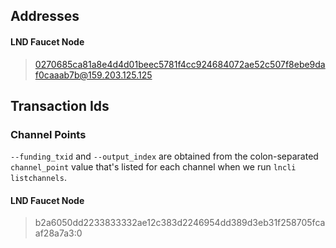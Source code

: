 ## Addresses

#### LND Faucet Node

> 0270685ca81a8e4d4d01beec5781f4cc924684072ae52c507f8ebe9daf0caaab7b@159.203.125.125


## Transaction Ids

### Channel Points

`--funding_txid` and `--output_index` are obtained from
the colon-separated `channel_point` value that's listed for
each channel when we run `lncli listchannels`.

#### LND Faucet Node

> b2a6050dd2233833332ae12c383d2246954dd389d3eb31f258705fcaaf28a7a3:0
